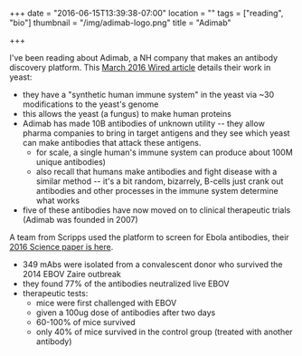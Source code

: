 +++
date = "2016-06-15T13:39:38-07:00"
location = ""
tags = ["reading", "bio"]
thumbnail = "/img/adimab-logo.png"
title = "Adimab"

+++

I've been reading about Adimab, a NH company that makes an antibody discovery platform.
This [March 2016 Wired article](http://www.wired.com/2016/03/mutant-yeast-cranking-pharmas-next-superdrug/)
details their work in yeast:

<!--more-->

* they have a "synthetic human immune system" in the yeast
via ~30 modifications to the yeast's genome
* this allows the yeast (a fungus) to make human proteins
* Adimab has made 10B antibodies of unknown utility --
they allow pharma companies to bring in target antigens
and they see which yeast can make antibodies that attack these antigens.
  * for scale, a single human's immune system can produce about 100M unique antibodies)
  * also recall that humans make antibodies and fight disease with a similar method --
  it's a bit random, bizarrely, B-cells just crank out antibodies
  and other processes in the immune system determine what works
* five of these antibodies have now moved on to clinical therapeutic trials
(Adimab was founded in 2007)

A team from Scripps used the platform to screen for Ebola antibodies,
their [2016 Science paper is here](http://science.sciencemag.org/content/351/6277/1078.full).

* 349 mAbs were isolated from a convalescent donor who survived the 2014 EBOV Zaire outbreak
* they found 77% of the antibodies neutralized live EBOV
* therapeutic tests:
  * mice were first challenged with EBOV
  * given a 100ug dose of antibodies after two days
  * 60-100% of mice survived
  * only 40% of mice survived in the control group (treated with another antibody)
